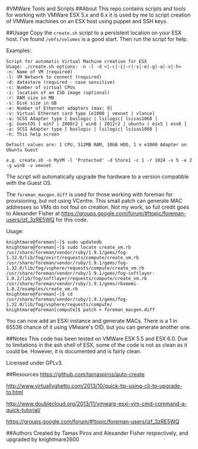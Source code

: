 #VMWare Tools and Scripts
##About
This repo contains scripts and tools for working with VMWare ESX 5.x and 6.x it is used by me to script creation of VMWare machines on an ESX host using puppet and SSH keys.

##Usage
Copy the `create.sh` script to a persistent location on your ESX host. I've found `/vmfs/volumes` is a good start. Then run the script for help.

Examples:

```
Script for automatic Virtual Machine creation for ESX
Usage: ./create.sh options: -n -l -d <|-c|-i|-r|-s|-e|-g|-a|-v|-h>
-n: Name of VM (required)
-l: VM Network to connect (required)
-d: datastore (required - case sensitive)
-c: Number of virtual CPUs
-i: location of an ISO image (optional)
-r: RAM size in MB
-s: Disk size in GB
-e: Number of Ethernet adapters [max: 9]
-v: Virtual Ethernet card type [e1000 | vmxnet | vlance]
-a: SCSI Adapter type [ buslogic | lsilogic| lsisas1068 ]
-g: GuestOS [ win7 | 2008r2 | win8 | 2012r2 | ubuntu | esx5 | esx6 ]
-a: SCSI Adapter type [ buslogic | lsilogic| lsisas1068 ]
-h: This help screen

Default values are: 1 CPU, 512MB RAM, 10GB HDD, 1 x e1000 Adapter on Ubuntu Guest

e.g. create.sh -n MyVM -l 'Protected' -d Store1 -c 1 -r 1024 -s 5 -e 2 -g win8 -v vmxnet
```

The script will automatically upgrade the hardware to a version compatible with the Guest OS.

The `foreman_macgen.diff` is used for those working with foreman for provisioning, but not using VCentre. This small patch can generate MAC addresses so VMs do not foul on creation. Not my work, so full credit goes to Alexander Fisher at https://groups.google.com/forum/#!topic/foreman-users/izf_3zRE5WQ for this code.

Usage:

```
knightmare@foreman[~]$ sudo updatedb
knightmare@foreman[~]$ sudo locate create_vm.rb
/usr/share/foreman/vendor/ruby/1.9.1/gems/fog-1.32.0/lib/fog/ovirt/requests/compute/create_vm.rb
/usr/share/foreman/vendor/ruby/1.9.1/gems/fog-1.32.0/lib/fog/vsphere/requests/compute/create_vm.rb
/usr/share/foreman/vendor/ruby/1.9.1/gems/fog-softlayer-1.0.2/lib/fog/softlayer/requests/compute/create_vm.rb
/usr/share/foreman/vendor/ruby/1.9.1/gems/rbvmomi-1.8.2/examples/create_vm.rb
knightmare@foreman[~]$ cd /usr/share/foreman/vendor/ruby/1.9.1/gems/fog-1.32.0/lib/fog/vsphere/requests/compute/
knightmare@foreman[compute]$ patch < foreman_macgen.diff
```

You can now add an ESXi instance and generate MACs. There is a 1 in 65536 chance of it using VMware's OID, but you can generate another one.

##Notes
This code has been tested on VMWare ESX 5.5 and ESX 6.0. Due to limitations in the ash shell of ESX, some of the code is not as clean as it could be. However, it is documented and is fairly clean.

Licensed under GPLv3.

##Resources
https://github.com/tamaspiros/auto-create

http://www.virtuallyghetto.com/2013/10/quick-tip-using-cli-to-upgrade-to.html

http://www.doublecloud.org/2013/11/vmware-esxi-vim-cmd-command-a-quick-tutorial/

https://groups.google.com/forum/#!topic/foreman-users/izf_3zRE5WQ

##Authors
Created by Tamas Piros and Alexander Fisher respectively, and upgraded by knightmare2600
